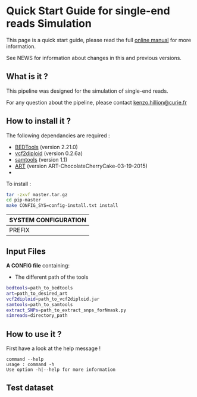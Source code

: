 # Quick Start Guide for single-end reads Simulation

This page is a quick start guide, please read the full [online manual](link) for more information.

See NEWS for information about changes in this and previous versions.

## What is it ?

This pipeline was designed for the simulation of single-end reads.

For any question about the pipeline, please contact
<kenzo.hillion@curie.fr>

## How to install it ?

The following dependancies are required :

* [BEDTools](http://bedtools.readthedocs.io/en/latest/) (version 2.21.0)
* [vcf2diploid](http://alleleseq.gersteinlab.org/home.html) (version 0.2.6a)
* [samtools](http://samtools.sourceforge.net) (version 1.1)
* [ART](http://www.niehs.nih.gov/research/resources/software/biostatistics/art/) (version ART-ChocolateCherryCake-03-19-2015)
* 
To install :

```bash
tar -zxvf master.tar.gz
cd pip-master
make CONFIG_SYS=config-install.txt install
```

| SYSTEM CONFIGURATION |
| -------------------- |
|PREFIX | Path to installation folder |


## Input Files

**A CONFIG file** containing:
* The different path of the tools
```bash
bedtools=path_to_bedtools
art=path_to_desired_art
vcf2diploid=path_to_vcf2diploid.jar
samtools=path_to_samtools
extract_SNPs=path_to_extract_snps_forNmask.py
simreads=directory_path
```

## How to use it ?

First have a look at the help message !

```
command --help
usage : command -h
Use option -h|--help for more information
```

## Test dataset
